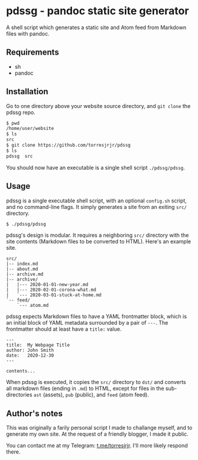 # pdssg - pandoc static site generator

A shell script which generates a static site and Atom feed from Markdown files
with pandoc.

## Requirements

*	sh
*	pandoc

## Installation

Go to one directory above your website source directory, and `git clone` the
pdssg repo.

```sh
$ pwd
/home/user/website
$ ls
src
$ git clone https://github.com/torresjrjr/pdssg
$ ls
pdssg  src
```

You should now have an executable is a single shell script `./pdssg/pdssg`.

## Usage

pdssg is a single executable shell script, with an optional `config.sh` script,
and no command-line flags. It simply generates a site from an exiting `src/`
directory.

```sh
$ ./pdssg/pdssg
```

pdssg's design is modular. It requires a neighboring `src/` directory with the
site contents (Markdown files to be converted to HTML). Here's an example site.

```
src/
|-- index.md
|-- about.md
|-- archive.md
|-- archive/
|   |--- 2020-01-01-new-year.md
|   |--- 2020-02-01-corona-what.md
|   `--- 2020-03-01-stuck-at-home.md
`-- feed/
    `--- atom.md
```

pdssg expects Markdown files to have a YAML frontmatter block, which is an
initial block of YAML metadata surrounded by a pair of `---`. The frontmatter
should at least have a `title:` value.

```
---
title:  My Webpage Title
author: John Smith
date:   2020-12-30
---

contents...
```

When pdssg is executed, it copies the `src/` directory to `dst/` and converts
all markdown files (ending in `.md`) to HTML, except for files in the
sub-directories `ast` (assets), `pub` (public), and `feed` (atom feed).

## Author's notes

This was originally a farily personal script I made to challange myself, and to
generate my own site. At the request of a friendly blogger, I made it public.

You can contact me at my Telegram: [t.me/torresjrjr](https://t.me/torresjrjr).
I'll more likely respond there.

